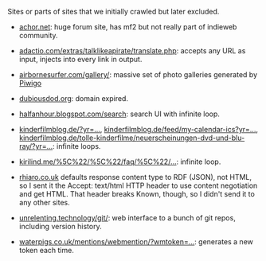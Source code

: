 Sites or parts of sites that we initially crawled but later excluded.

* [achor.net](http://achor.net/): huge forum site, has mf2 but not really part of indieweb community.

* [adactio.com/extras/talklikeapirate/translate.php](http://adactio.com/extras/talklikeapirate/): accepts any URL as input, injects into every link in output.

* [airbornesurfer.com/gallery/](http://airbornesurfer.com/gallery/): massive set of photo galleries generated by [Piwigo](http://piwigo.org)

* [dubiousdod.org](http://dubiousdod.org/): domain expired.

* [halfanhour.blogspot.com/search](http://halfanhour.blogspot.com/search): search UI with infinite loop.

* [kinderfilmblog.de/?yr=...](http://kinderfilmblog.de/),
  [kinderfilmblog.de/feed/my-calendar-ics?yr=...](http://kinderfilmblog.de/feed/my-calendar-ics),
  [kinderfilmblog.de/tolle-kinderfilme/neuerscheinungen-dvd-und-blu-ray/?yr=...](http://kinderfilmblog.de/tolle-kinderfilme/neuerscheinungen-dvd-und-blu-ray/): infinite loops.

* [kirilind.me/%5C%22/%5C%22/faq/%5C%22/...](http://kirilind.me/%5C%22/%5C%22/faq/%5C%22/): infinite loop.

* [rhiaro.co.uk](http://rhiaro.co.uk/) defaults response content type to RDF (JSON), not HTML, so I sent it the Accept: text/html HTTP header to use content negotiation and get HTML. That header breaks Known, though, so I didn't send it to any other sites.

* [unrelenting.technology/git/](https://unrelenting.technology/git/): web interface to a bunch of git repos, including version history.

* [waterpigs.co.uk/mentions/webmention/?wmtoken=...](https://waterpigs.co.uk/mentions/webmention/): generates a new token each time.
